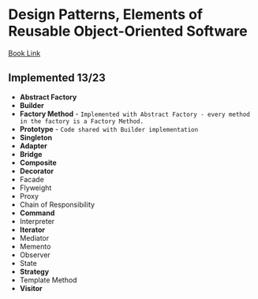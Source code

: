 # Design Patterns, Elements of Reusable Object-Oriented Software

[Book Link](../main/Docs/Design%20Patterns%2C%20Elements%20of%20Reusable%20Object-Oriented%20Software.pdf)

## Implemented **13/23**

- **Abstract Factory**
- **Builder**
- **Factory Method** -  ``Implemented with Abstract Factory - every method in the factory is a Factory Method.``
- **Prototype** - ``Code shared with Builder implementation``
- **Singleton**
- **Adapter**
- **Bridge**
- **Composite**
- **Decorator**
- Facade
- Flyweight
- Proxy
- Chain of Responsibility
- **Command**
- Interpreter
- **Iterator**
- Mediator
- Memento
- Observer
- State
- **Strategy**
- Template Method
- **Visitor**
